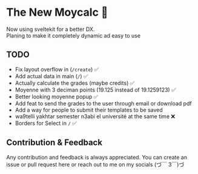 # The New Moycalc 🎉

Now using sveltekit for a better DX. 
<br>
Planing to make it completely dynamic ad easy to use

## TODO

- Fix layout overflow in (`/create`) ✅
- Add actual data in main (`/`) ✅
- Actually calculate the grades (maybe credits) ✅
- Moyenne with 3 deciman points (19.125 instead of 19.1259123) ✅
- Better looking moyenne popup ✅
- Add feat to send the grades to the user through email or download pdf
- Add a way for people to submit their templates to be saved 
- wa9telli yakhtar semester n3abi el université at the same time ❌
- Borders for Select in `/` ✅


## Contribution & Feedback

Any contribution and feedback is always appreciated. You can create an issue or pull request here or reach out to me on my socials (づ￣ 3￣)づ
